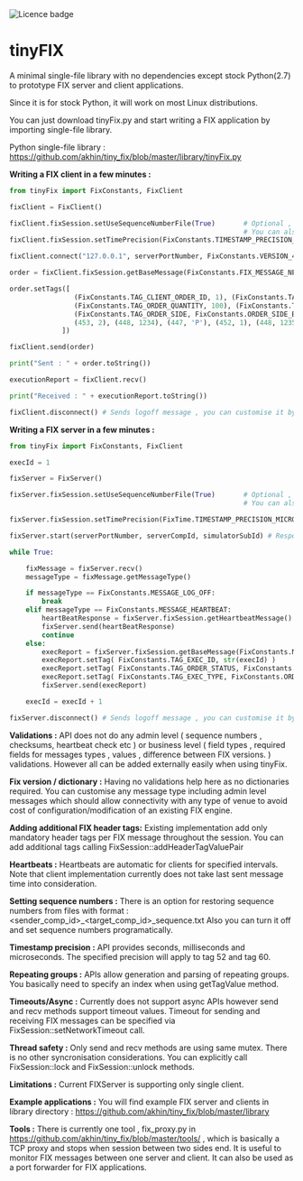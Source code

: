 <td><img src="https://img.shields.io/badge/LICENCE-PUBLIC%20DOMAIN-green.svg" alt="Licence badge"></td>

# tinyFIX

A minimal single-file library with no dependencies except stock Python(2.7) to prototype FIX server and client applications.
	
Since it is for stock Python, it will work on most Linux distributions.
	
You can just download tinyFix.py and start writing a FIX application by importing single-file library.

Python single-file library : https://github.com/akhin/tiny_fix/blob/master/library/tinyFix.py

**Writing a FIX client in a few minutes :**

	
```python
from tinyFix import FixConstants, FixClient

fixClient = FixClient()

fixClient.fixSession.setUseSequenceNumberFile(True)		  # Optional , if not called seq numbers will start from 1 and 
														  # You can also directly set seq numbers via fixSession object
fixClient.fixSession.setTimePrecision(FixConstants.TIMESTAMP_PRECISION_MICROSECONDS) # Default value is MILLISECONDS, you can also set to SECONDS

fixClient.connect("127.0.0.1", serverPortNumber, FixConstants.VERSION_4_2, clientCompId, serverCompId) # Sends logon message , call connectWithCustomLogonMessage for a custom logon message

order = fixClient.fixSession.getBaseMessage(FixConstants.FIX_MESSAGE_NEW_ORDER)

order.setTags([
				(FixConstants.TAG_CLIENT_ORDER_ID, 1), (FixConstants.TAG_SYMBOL, "GOOGL"),
				(FixConstants.TAG_ORDER_QUANTITY, 100), (FixConstants.TAG_ORDER_PRICE, 300),
				(FixConstants.TAG_ORDER_SIDE, FixConstants.ORDER_SIDE_BUY),
				(453, 2), (448, 1234), (447, 'P'), (452, 1), (448, 1235), (447, 'D'), (452, 2) #Repeating groups
			 ])

fixClient.send(order)

print("Sent : " + order.toString())

executionReport = fixClient.recv()

print("Received : " + executionReport.toString())

fixClient.disconnect() # Sends logoff message , you can customise it by passing a FIX message		   
```
	
**Writing a FIX server in a few minutes :**

```python
from tinyFix import FixConstants, FixClient

execId = 1

fixServer = FixServer()

fixServer.fixSession.setUseSequenceNumberFile(True)		  # Optional , if not called seq numbers will start from 1 and 
														  # You can also directly set seq numbers via fixSession object

fixServer.fixSession.setTimePrecision(FixTime.TIMESTAMP_PRECISION_MICROSECONDS) # Default value is MILLISECONDS, you can also set to SECONDS

fixServer.start(serverPortNumber, serverCompId, simulatorSubId) # Responds to logon message , call startWithCustomLogonResponse for a custom logon message

while True:

	fixMessage = fixServer.recv()
	messageType = fixMessage.getMessageType()

	if messageType == FixConstants.MESSAGE_LOG_OFF:
		break
	elif messageType == FixConstants.MESSAGE_HEARTBEAT:
		heartBeatResponse = fixServer.fixSession.getHeartbeatMessage()
		fixServer.send(heartBeatResponse)
		continue
	else:
		execReport = fixServer.fixSession.getBaseMessage(FixConstants.MESSAGE_EXECUTION_REPORT)
		execReport.setTag( FixConstants.TAG_EXEC_ID, str(execId) )
		execReport.setTag( FixConstants.TAG_ORDER_STATUS, FixConstants.ORDER_STATUS_NEW)
		execReport.setTag( FixConstants.TAG_EXEC_TYPE, FixConstants.ORDER_STATUS_NEW)
		fixServer.send(execReport)

	execId = execId + 1

fixServer.disconnect() # Sends logoff message , you can customise it by passing a FIX message
```
		
**Validations :** API does not do any admin level ( sequence numbers , checksums, heartbeat check etc ) or business level ( field types , required fields for messages types , values , difference between FIX versions. ) validations. However all can be added externally easily when using tinyFix.


**Fix version / dictionary :** Having no validations help here as no dictionaries required. You can customise any message type including admin level messages which should allow connectivity with any type of venue to avoid cost of configuration/modification of an existing FIX engine.

**Adding additional FIX header tags:** Existing implementation add only mandatory header tags per FIX message throughout the session. You can add additional tags calling FixSession::addHeaderTagValuePair

**Heartbeats :** Heartbeats are automatic for clients for specified intervals. Note that client implementation currently does not take last sent message time into consideration.

**Setting sequence numbers :** There is an option for restoring sequence numbers from files with format : <sender_comp_id>_<target_comp_id>_sequence.txt
					   Also you can turn it off and set sequence numbers programatically.

**Timestamp precision :** API provides seconds, milliseconds and microseconds. The specified precision will apply to tag 52 and tag 60.

**Repeating groups	:** APIs allow generation and parsing of repeating groups. You basically need to specify an index when using getTagValue method.

**Timeouts/Async   :** Currently does not support async APIs however send and recv methods support timeout values. Timeout for sending and receiving FIX messages can be specified via FixSession::setNetworkTimeout call.

**Thread safety	 :** Only send and recv methods are using same mutex. There is no other syncronisation considerations. You can explicitly call FixSession::lock and FixSession::unlock methods.

**Limitations :** Current FIXServer is supporting only single client.

**Example applications :** You will find example FIX server and clients in library directory : https://github.com/akhin/tiny_fix/blob/master/library

**Tools :** There is currently one tool , fix_proxy.py in https://github.com/akhin/tiny_fix/blob/master/tools/ , which is basically a TCP proxy and stops when session between two sides end. It is useful to monitor FIX messages between one server and client. It can also be used as a port forwarder for FIX applications.